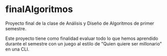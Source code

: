 # finalAlgoritmos
Proyecto final de la clase de Análisis y Diseño de Algoritmos de primer semestre.

Este proyecto tiene como finalidad evaluar todo lo que hemos aprendido durante el semestre
con un juego al estilo de "Quien quiere ser millonario" en una CLI.
